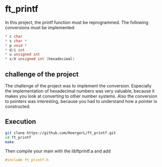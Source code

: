 # ft_printf
In this project, the printf function must be reprogrammed. The following conversions must be implemented:
```c
* c char
* s char *
* p void *
* d/i int
* u unsigned int
* x/X unsigned int (hexadecimal)
```

## challenge of the project
The challenge of the project was to implement the conversion. 
Especially the implementation of hexadecimal numbers was very valuable, because it makes you look at converting to other number systems. 
Also the conversion to pointers was interesting, because you had to understand how a pointer is constructed.

## Execution
```bash
git clone https://github.com/HoergerL/ft_printf.git
cd ft_printf
make
```
Then compile your main with the libftprintf.a and add
```c
#include ft_printf.h
```
